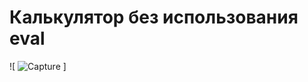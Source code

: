# Калькулятор без использования eval
![ ![Capture](https://user-images.githubusercontent.com/115213669/228237164-82aff142-b094-4fe4-ac52-e0e7bb90dff5.PNG)
]
